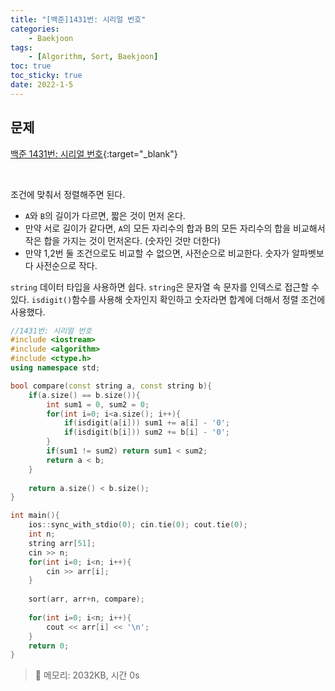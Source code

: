 ```yaml
---
title: "[백준]1431번: 시리얼 번호"
categories:
    - Baekjoon
tags:
    - [Algorithm, Sort, Baekjoon]
toc: true
toc_sticky: true
date: 2022-1-5
---
```


## 문제

[백준 1431번: 시리얼 번호](https://www.acmicpc.net/problem/9076){:target="_blank"}


<br>

조건에 맞춰서 정렬해주면 된다.
- `A`와 `B`의 길이가 다르면, 짧은 것이 먼저 온다.
- 만약 서로 길이가 같다면, `A`의 모든 자리수의 합과 B의 모든 자리수의 합을 비교해서 작은 합을 가지는 것이 먼저온다. (숫자인 것만 더한다)
- 만약 1,2번 둘 조건으로도 비교할 수 없으면, 사전순으로 비교한다. 숫자가 알파벳보다 사전순으로 작다.

`string` 데이터 타입을 사용하면 쉽다. `string`은 문자열 속 문자를 인덱스로 접근할 수 있다. 
`isdigit()`함수를 사용해 숫자인지 확인하고 숫자라면 합계에 더해서 정렬 조건에 사용했다.

```cpp
//1431번: 시리얼 번호
#include <iostream>
#include <algorithm>
#include <ctype.h>
using namespace std;

bool compare(const string a, const string b){
    if(a.size() == b.size()){
        int sum1 = 0, sum2 = 0;
        for(int i=0; i<a.size(); i++){
            if(isdigit(a[i])) sum1 += a[i] - '0';
            if(isdigit(b[i])) sum2 += b[i] - '0';
        }
        if(sum1 != sum2) return sum1 < sum2;
        return a < b;
    }
    
    return a.size() < b.size();
}

int main(){
    ios::sync_with_stdio(0); cin.tie(0); cout.tie(0);
    int n;
    string arr[51];
    cin >> n;
    for(int i=0; i<n; i++){
        cin >> arr[i];
    }
    
    sort(arr, arr+n, compare);
    
    for(int i=0; i<n; i++){
        cout << arr[i] << '\n';
    }
    return 0;
}
```

> 🍒 메모리: 2032KB, 시간 0s
